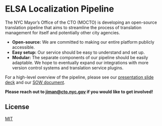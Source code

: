 # ELSA Localization Pipeline

The NYC Mayor’s Office of the CTO (MOCTO) is developing an open-source translation pipeline that aims to streamline the process of translation management for itself and potentially other city agencies. 

- **Open-source:** We are committed to making our entire platform publicly accessible. 
- **Easy setup:** Our service should be easy to understand and set up. 
- **Modular:** The separate components of our pipeline should be easily adaptable. We hope to eventually expand our integrations with more version control systems and translation service plugins. 

For a high-level overview of the pipeline, please see our [presentation slide deck](https://docs.google.com/presentation/d/1HAfbpOXG-ksyBjDpF-ZmOaoArvrinVd6iLmhdn6lkg0/edit?usp=sharing) and our [SOW document](https://docs.google.com/spreadsheets/d/1f-yilhmdHt9QExUmCB8G0mV59lEBbVFY1pYvWkvJUbU/edit?usp=sharing).

**Please reach out to [jiman@cto.nyc.gov](mailto:jiman@cto.nyc.gov) if you would like to get involved!**

## License
[MIT](https://choosealicense.com/licenses/mit/)

